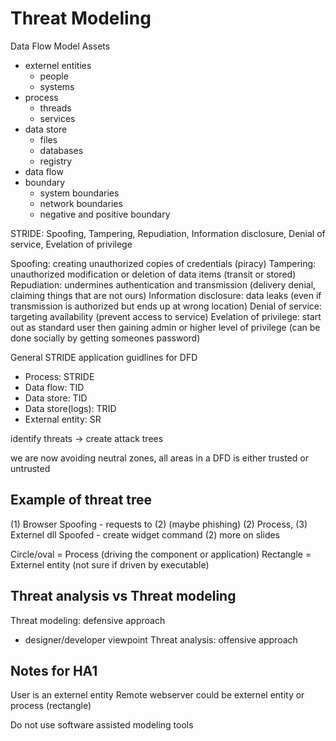 # Threat Modeling

Data Flow Model Assets
* externel entities
  * people
  * systems
* process
  * threads
  * services
* data store
  * files
  * databases
  * registry
* data flow
* boundary
  * system boundaries
  * network boundaries
  * negative and positive boundary

STRIDE: Spoofing, Tampering, Repudiation, Information disclosure, Denial of service, Evelation of privilege

Spoofing: creating unauthorized copies of credentials (piracy)
Tampering: unauthorized modification or deletion of data items (transit or stored)
Repudiation: undermines authentication and transmission
(delivery denial, claiming things that are not ours)
Information disclosure: data leaks (even if transmission is authorized but ends up at wrong location)
Denial of service: targeting availability (prevent access to service)
Evelation of privilege: start out as standard user then gaining admin or higher level of privilege (can be done socially by getting someones password)

General STRIDE application guidlines for DFD
* Process: STRIDE
* Data flow: TID
* Data store: TID
* Data store(logs): TRID
* External entity: SR

identify threats -> create attack trees

we are now avoiding neutral zones, all areas in a DFD is either trusted or untrusted

## Example of threat tree
(1) Browser
Spoofing - requests to (2) (maybe phishing)
(2) Process, (3) Externel dll
Spoofed - create widget command (2)
more on slides

Circle/oval = Process (driving the component or application)
Rectangle = Externel entity (not sure if driven by executable)

## Threat analysis vs Threat modeling
Threat modeling: defensive approach
* designer/developer viewpoint
Threat analysis: offensive approach



## Notes for HA1
User is an externel entity
Remote webserver could be externel entity or process (rectangle)

Do not use software assisted modeling tools




